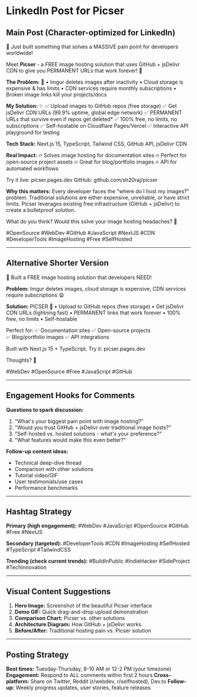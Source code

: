 # LinkedIn Post for Picser

## Main Post (Character-optimized for LinkedIn)

🚀 Just built something that solves a MASSIVE pain point for developers worldwide!

Meet **Picser** - a FREE image hosting solution that uses GitHub + jsDelivr CDN to give you PERMANENT URLs that work forever! 🌟

**The Problem:** 😤
• Imgur deletes images after inactivity
• Cloud storage is expensive & has limits
• CDN services require monthly subscriptions
• Broken image links kill your projects/docs

**My Solution:** ✨
✅ Upload images to GitHub repos (free storage)
✅ Get jsDelivr CDN URLs (99.9% uptime, global edge network)
✅ PERMANENT URLs that survive even if repos get deleted*
✅ 100% free, no limits, no subscriptions
✅ Self-hostable on Cloudflare Pages/Vercel
✅ Interactive API playground for testing

**Tech Stack:** Next.js 15, TypeScript, Tailwind CSS, GitHub API, jsDelivr CDN

**Real Impact:**
🔥 Solves image hosting for documentation sites
🔥 Perfect for open-source project assets
🔥 Great for blog/portfolio images
🔥 API for automated workflows

Try it live: picser.pages.dev
GitHub: github.com/sh20raj/picser

**Why this matters:** Every developer faces the "where do I host my images?" problem. Traditional solutions are either expensive, unreliable, or have strict limits. Picser leverages existing free infrastructure (GitHub + jsDelivr) to create a bulletproof solution.

What do you think? Would this solve your image hosting headaches? 🤔

#OpenSource #WebDev #GitHub #JavaScript #NextJS #CDN #DeveloperTools #ImageHosting #Free #SelfHosted

---

## Alternative Shorter Version

🚀 Built a FREE image hosting solution that developers NEED!

**Problem:** Imgur deletes images, cloud storage is expensive, CDN services require subscriptions 😩

**Solution:** PICSER 🎯
• Upload to GitHub repos (free storage)
• Get jsDelivr CDN URLs (lightning fast)
• PERMANENT links that work forever
• 100% free, no limits
• Self-hostable

Perfect for:
✅ Documentation sites
✅ Open-source projects  
✅ Blog/portfolio images
✅ API integrations

Built with Next.js 15 + TypeScript. Try it: picser.pages.dev

Thoughts? 🤔

#WebDev #OpenSource #Free #JavaScript #GitHub

---

## Engagement Hooks for Comments

**Questions to spark discussion:**
1. "What's your biggest pain point with image hosting?"
2. "Would you trust GitHub + jsDelivr over traditional image hosts?"
3. "Self-hosted vs. hosted solutions - what's your preference?"
4. "What features would make this even better?"

**Follow-up content ideas:**
- Technical deep-dive thread
- Comparison with other solutions
- Tutorial video/GIF
- User testimonials/use cases
- Performance benchmarks

---

## Hashtag Strategy

**Primary (high engagement):**
#WebDev #JavaScript #OpenSource #GitHub #Free #NextJS

**Secondary (targeted):**
#DeveloperTools #CDN #ImageHosting #SelfHosted #TypeScript #TailwindCSS

**Trending (check current trends):**
#BuildInPublic #IndieHacker #SideProject #TechInnovation

---

## Visual Content Suggestions

1. **Hero Image:** Screenshot of the beautiful Picser interface
2. **Demo GIF:** Quick drag-and-drop upload demonstration
3. **Comparison Chart:** Picser vs. other solutions
4. **Architecture Diagram:** How GitHub + jsDelivr works
5. **Before/After:** Traditional hosting pain vs. Picser solution

---

## Posting Strategy

**Best times:** Tuesday-Thursday, 8-10 AM or 12-2 PM (your timezone)
**Engagement:** Respond to ALL comments within first 2 hours
**Cross-platform:** Share on Twitter, Reddit (r/webdev, r/selfhosted), Dev.to
**Follow-up:** Weekly progress updates, user stories, feature releases
